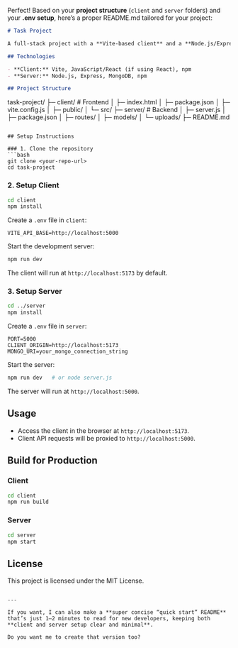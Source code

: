 Perfect! Based on your **project structure** (`client` and `server` folders) and your **.env setup**, here’s a proper README.md tailored for your project:

```markdown
# Task Project

A full-stack project with a **Vite-based client** and a **Node.js/Express server**.

## Technologies

- **Client:** Vite, JavaScript/React (if using React), npm
- **Server:** Node.js, Express, MongoDB, npm

## Project Structure
```

task-project/
├─ client/ # Frontend
│ ├─ index.html
│ ├─ package.json
│ ├─ vite.config.js
│ ├─ public/
│ └─ src/
├─ server/ # Backend
│ ├─ server.js
│ ├─ package.json
│ ├─ routes/
│ ├─ models/
│ └─ uploads/
├─ README.md

````

## Setup Instructions

### 1. Clone the repository
```bash
git clone <your-repo-url>
cd task-project
````

### 2. Setup Client

```bash
cd client
npm install
```

Create a `.env` file in `client`:

```env
VITE_API_BASE=http://localhost:5000
```

Start the development server:

```bash
npm run dev
```

The client will run at `http://localhost:5173` by default.

### 3. Setup Server

```bash
cd ../server
npm install
```

Create a `.env` file in `server`:

```env
PORT=5000
CLIENT_ORIGIN=http://localhost:5173
MONGO_URI=your_mongo_connection_string
```

Start the server:

```bash
npm run dev   # or node server.js
```

The server will run at `http://localhost:5000`.

## Usage

- Access the client in the browser at `http://localhost:5173`.
- Client API requests will be proxied to `http://localhost:5000`.

## Build for Production

### Client

```bash
cd client
npm run build
```

### Server

```bash
cd server
npm start
```

## License

This project is licensed under the MIT License.

```

---

If you want, I can also make a **super concise “quick start” README** that’s just 1–2 minutes to read for new developers, keeping both **client and server setup clear and minimal**.

Do you want me to create that version too?
```
